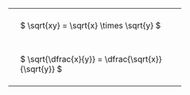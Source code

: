 ---
---

#  
<br>
<style type="text/css">
#T_e8403 th.col_heading {
  text-align: left;
  font-size: 1em;
}
#T_e8403 td {
  text-align: left;
  font-size: 1em;
  padding: 1.5em;
}
#T_e8403_row0_col0, #T_e8403_row1_col0 {
  width: 300px;
  white-space: pre-wrap;
}
</style>
<table id="T_e8403">
  <thead>
  </thead>
  <tbody>
    <tr>
      <td id="T_e8403_row0_col0" class="data row0 col0" >$ \sqrt{xy} = \sqrt{x} \times \sqrt{y} $</td>
    </tr>
    <tr>
      <td id="T_e8403_row1_col0" class="data row1 col0" >$ \sqrt{\dfrac{x}{y}} = \dfrac{\sqrt{x}}{\sqrt{y}} $</td>
    </tr>
  </tbody>
</table>

